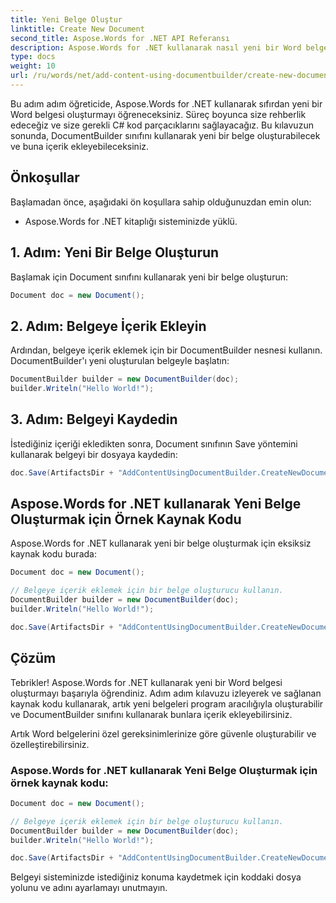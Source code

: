 ```yaml
---
title: Yeni Belge Oluştur
linktitle: Create New Document
second_title: Aspose.Words for .NET API Referansı
description: Aspose.Words for .NET kullanarak nasıl yeni bir Word belgesi oluşturacağınızı ve içerik ekleyeceğinizi öğrenin. Adım adım rehber.
type: docs
weight: 10
url: /ru/words/net/add-content-using-documentbuilder/create-new-document/
---
```


Bu adım adım öğreticide, Aspose.Words for .NET kullanarak sıfırdan yeni bir Word belgesi oluşturmayı öğreneceksiniz. Süreç boyunca size rehberlik edeceğiz ve size gerekli C# kod parçacıklarını sağlayacağız. Bu kılavuzun sonunda, DocumentBuilder sınıfını kullanarak yeni bir belge oluşturabilecek ve buna içerik ekleyebileceksiniz.

## Önkoşullar
Başlamadan önce, aşağıdaki ön koşullara sahip olduğunuzdan emin olun:
- Aspose.Words for .NET kitaplığı sisteminizde yüklü.

## 1. Adım: Yeni Bir Belge Oluşturun
Başlamak için Document sınıfını kullanarak yeni bir belge oluşturun:

```csharp
Document doc = new Document();
```

## 2. Adım: Belgeye İçerik Ekleyin
Ardından, belgeye içerik eklemek için bir DocumentBuilder nesnesi kullanın. DocumentBuilder'ı yeni oluşturulan belgeyle başlatın:

```csharp
DocumentBuilder builder = new DocumentBuilder(doc);
builder.Writeln("Hello World!");
```

## 3. Adım: Belgeyi Kaydedin
İstediğiniz içeriği ekledikten sonra, Document sınıfının Save yöntemini kullanarak belgeyi bir dosyaya kaydedin:

```csharp
doc.Save(ArtifactsDir + "AddContentUsingDocumentBuilder.CreateNewDocument.docx");
```

## Aspose.Words for .NET kullanarak Yeni Belge Oluşturmak için Örnek Kaynak Kodu
Aspose.Words for .NET kullanarak yeni bir belge oluşturmak için eksiksiz kaynak kodu burada:

```csharp
Document doc = new Document();

// Belgeye içerik eklemek için bir belge oluşturucu kullanın.
DocumentBuilder builder = new DocumentBuilder(doc);
builder.Writeln("Hello World!");

doc.Save(ArtifactsDir + "AddContentUsingDocumentBuilder.CreateNewDocument.docx");
```

## Çözüm

Tebrikler! Aspose.Words for .NET kullanarak yeni bir Word belgesi oluşturmayı başarıyla öğrendiniz. Adım adım kılavuzu izleyerek ve sağlanan kaynak kodu kullanarak, artık yeni belgeleri program aracılığıyla oluşturabilir ve DocumentBuilder sınıfını kullanarak bunlara içerik ekleyebilirsiniz.

Artık Word belgelerini özel gereksinimlerinize göre güvenle oluşturabilir ve özelleştirebilirsiniz.

### Aspose.Words for .NET kullanarak Yeni Belge Oluşturmak için örnek kaynak kodu:

```csharp
Document doc = new Document();

// Belgeye içerik eklemek için bir belge oluşturucu kullanın.
DocumentBuilder builder = new DocumentBuilder(doc);
builder.Writeln("Hello World!");

doc.Save(ArtifactsDir + "AddContentUsingDocumentBuilder.CreateNewDocument.docx");
```

Belgeyi sisteminizde istediğiniz konuma kaydetmek için koddaki dosya yolunu ve adını ayarlamayı unutmayın.

